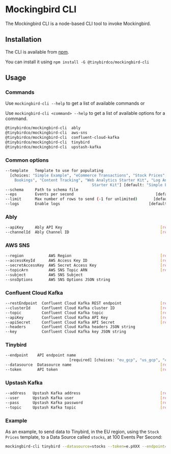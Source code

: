 # Mockingbird CLI

The Mockingbird CLI is a node-based CLI tool to invoke Mockingbird.

## Installation

The CLI is available from [npm](https://www.npmjs.com/package/@tinybirdco/mockingbird-cli).

You can install it using `npm install -G @tinybirdco/mockingbird-cli`

## Usage

### Commands

Use `mockingbird-cli --help` to get a list of available commands or

Use `mockingbird-cli <command> --help` to get a list of available options for a command.

```bash
@tinybirdco/mockingbird-cli  ably
@tinybirdco/mockingbird-cli  aws-sns
@tinybirdco/mockingbird-cli  confluent-cloud-kafka
@tinybirdco/mockingbird-cli  tinybird
@tinybirdco/mockingbird-cli  upstash-kafka
```

### Common options

```bash
--template   Template to use for populating
  [choices: "Simple Example", "eCommerce Transactions", "Stock Prices", "Flight
    Bookings", "Content Tracking", "Web Analytics Starter Kit", "Log Analytics
                                      Starter Kit"] [default: "Simple Example"]
--schema     Path to schema file
--eps        Events per second                                    [default: 1]
--limit      Max number of rows to send (-1 for unlimited)       [default: -1]
--logs       Enable logs                                       [default: true]
```

### Ably

```bash
--apiKey     Ably API Key                                           [required]
--channelId  Ably Channel ID                                        [required]
```

### AWS SNS

```bash
--region           AWS Region                                       [required]
--accessKeyId      AWS Access Key ID                                [required]
--secretAccessKey  AWS Secret Access Key                            [required]
--topicArn         AWS SNS Topic ARN                                [required]
--subject          AWS SNS Subject
--snsOptions       AWS SNS Options JSON string
```

### Confluent Cloud Kafka

```bash
--restEndpoint  Confluent Cloud Kafka REST endpoint                 [required]
--clusterId     Confluent Cloud Kafka cluster ID                    [required]
--topic         Confluent Cloud Kafka topic                         [required]
--apiKey        Confluent Cloud Kafka API Key                       [required]
--apiSecret     Confluent Cloud Kafka API Secret                    [required]
--headers       Confluent Cloud Kafka headers JSON string
--key           Confluent Cloud Kafka key JSON string
```

### Tinybird

```bash
--endpoint    API endpoint name
                            [required] [choices: "eu_gcp", "us_gcp", "custom"]
--datasource  Datasource name                                       [required]
--token       API token                                             [required]
```

### Upstash Kafka

```bash
--address   Upstash Kafka address                                   [required]
--user      Upstash Kafka user                                      [required]
--pass      Upstash Kafka password                                  [required]
--topic     Upstash Kafka topic                                     [required]
```

### Example

As an example, to send data to Tinybird, in the EU region, using the `Stock Prices` template, to a Data Source called `stocks`, at 100 Events Per Second:

```bash
mockingbird-cli tinybird --datasource=stocks --token=e.pXXX --endpoint=eu_gcp --template "Stock Prices" --eps 100
```
